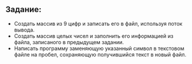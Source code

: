 ## Задание:
* Создать массив из 9 цифр и записать его в файл, используя поток вывода.
* Создать массив целых чисел и заполнить его информацией из файла, записаного в предыдущем задании.
* Написать программу заменяющую указанный символ в текстовом файле на пробел, сохраняющую получившийся текст в новый файл. 
